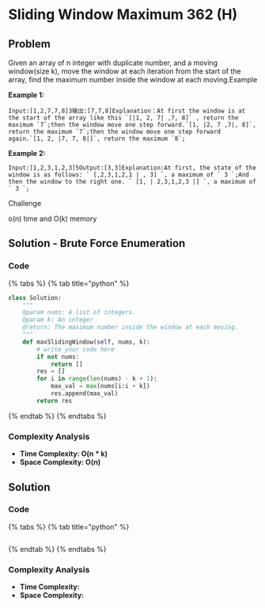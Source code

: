 # Sliding Window Maximum 362 \(H\)

## Problem

Given an array of n integer with duplicate number, and a moving window\(size k\), move the window at each iteration from the start of the array, find the maximum number inside the window at each moving.Example

**Example 1:**

```text
Input:[1,2,7,7,8]3输出:[7,7,8]Explanation：At first the window is at the start of the array like this `[|1, 2, 7| ,7, 8]` , return the maximum `7`;then the window move one step forward.`[1, |2, 7 ,7|, 8]`, return the maximum `7`;then the window move one step forward again.`[1, 2, |7, 7, 8|]`, return the maximum `8`;
```

**Example 2:**

```text
Input:[1,2,3,1,2,3]5Output:[3,3]Explanation:At first, the state of the window is as follows: ` [,2,3,1,2,1 | , 3] `, a maximum of ` 3 `;And then the window to the right one. ` [1, | 2,3,1,2,3 |] `, a maximum of ` 3 `;
```

Challenge

o\(n\) time and O\(k\) memory

## Solution - Brute Force Enumeration

### Code

{% tabs %}
{% tab title="python" %}
```python
class Solution:
    """
    @param nums: A list of integers.
    @param k: An integer
    @return: The maximum number inside the window at each moving.
    """
    def maxSlidingWindow(self, nums, k):
        # write your code here
        if not nums:
            return []
        res = []
        for i in range(len(nums) - k + 1):
            max_val = max(nums[i:i + k])
            res.append(max_val)
        return res
```
{% endtab %}
{% endtabs %}

### Complexity Analysis

* **Time Complexity: O\(n \* k\)**
* **Space Complexity: O\(n\)**

## Solution 

### Code

{% tabs %}
{% tab title="python" %}
```python

```
{% endtab %}
{% endtabs %}

### Complexity Analysis

* **Time Complexity:**
* **Space Complexity:**

